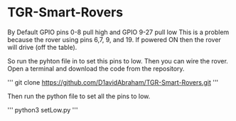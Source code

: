 # TGR-Smart-Rovers
By Default GPIO pins 0-8 pull high and GPIO 9-27 pull low 
This is a problem because the rover using pins 6,7, 9, and 19. If powered ON then the rover will drive (off the table). 


So run the pyhton file in to set this pins to low. Then you can wire the rover. Open a terminal and download the code from the repository. 

'''
git clone https://github.com/D1avidAbraham/TGR-Smart-Rovers.git
'''

Then run the python file to set all the pins to low. 

'''
python3 setLow.py
'''
